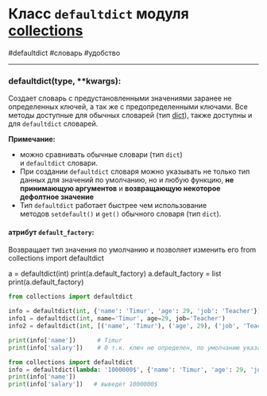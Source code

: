 # Класс `defaultdict` модуля [collections](_collections%20-%20модуль.md)
#defaultdict #словарь #удобство
***
### defaultdict(type, \*\*kwargs):
Создает словарь с предустановленными значениями заранее не определенных ключей, а так же с предопределенными ключами.
Все методы доступные для обычных словарей (тип [dict](../../../Встроенные%20возможности%20Python/dict/_dict%20-%20тип%20данных.md)), также доступны и для `defaultdict` словарей.

**Примечание:**
- можно сравнивать обычные словари (тип `dict`) и `defaultdict` словари.
- При создании `defaultdict` словаря можно указывать не только тип данных для значений по умолчанию, но и любую функцию, **не принимающую аргументов** и **возвращающую некоторое дефолтное значение**
- Тип `defaultdict` работает быстрее чем использование методов `setdefault()` и `get()` обычного словаря (тип `dict`).

#### атрибут `default_factory`:
Возвращает тип значения по умолчанию и позволяет изменить его
from collections import defaultdict

a = defaultdict(int)
print(a.default_factory)
a.default_factory = list
print(a.default_factory)

```python
from collections import defaultdict 

info = defaultdict(int, {'name': 'Timur', 'age': 29, 'job': 'Teacher'}) 
info1 = defaultdict(int, name='Timur', age=29, job='Teacher') 
info2 = defaultdict(int, [('name', 'Timur'), ('age', 29), ('job', 'Teacher')])

print(info['name'])      # Timur
print(info['salary'])    # 0 т.к. ключ не определен, по умолчанию указан `int`
```

```python
from collections import defaultdict 
info = defaultdict(lambda: '1000000$', {'name': 'Timur', 'age': 29, 'job': 'Teacher'}) 
print(info['name']) 
print(info['salary'])   # выведет 1000000$
```
